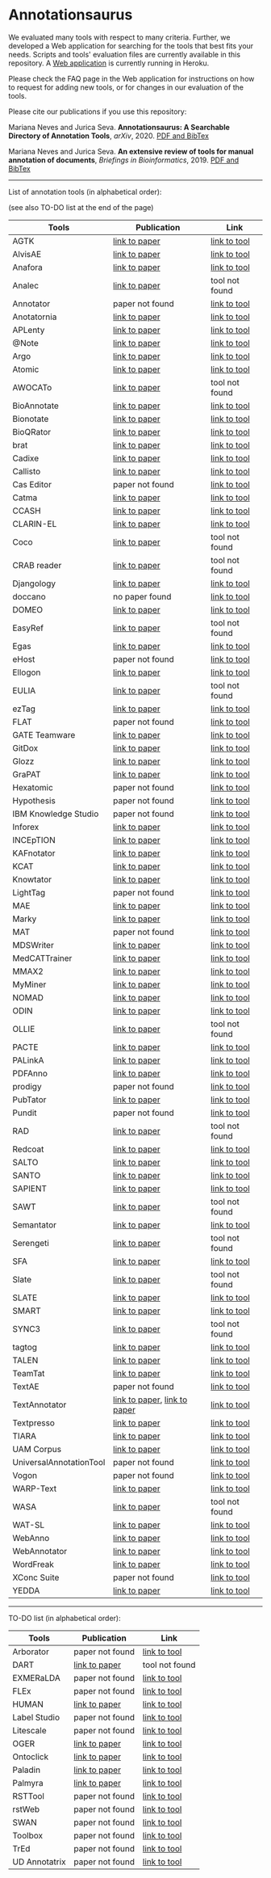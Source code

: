 
# Annotationsaurus #

We evaluated many tools with respect to many criteria. Further, we developed a Web application for searching for the tools that best fits your needs. 
Scripts and tools' evaluation files are currently available in this repository. A [Web application](https://annotationsaurus.herokuapp.com/) is currently running in Heroku.

Please check the FAQ page in the Web application for instructions on how to request for adding new tools, or for changes in our evaluation of the tools. 

Please cite our publications if you use this repository:

Mariana Neves and Jurica Seva. **Annotationsaurus: A Searchable Directory of Annotation Tools**, *arXiv*, 2020. [PDF and BibTex](https://arxiv.org/abs/2010.06251)

Mariana Neves and Jurica Seva. **An extensive review of tools for manual annotation of documents**, *Briefings in Bioinformatics*, 2019. [PDF and BibTex](https://academic.oup.com/bib/advance-article/doi/10.1093/bib/bbz130/5670958)

---

List of annotation tools (in alphabetical order):

(see also TO-DO list at the end of the page)

| Tools | Publication | Link |
| ---- | ---- | ---- |
| AGTK | [link to paper](http://www.lrec-conf.org/proceedings/lrec2006/pdf/780_pdf.pdf) | [link to tool](http://agtk.sourceforge.net/) |
| AlvisAE | [link to paper](http://www.aclweb.org/anthology/W12-3621) | [link to tool](https://github.com/openminted/alvisae) |
| Anafora | [link to paper](http://www.aclweb.org/anthology/N13-3004) | [link to tool](https://github.com/weitechen/anafora) |
| Analec | [link to paper](https://halshs.archives-ouvertes.fr/halshs-00698971/document) | tool not found |
| Annotator | paper not found | [link to tool](http://annotatorjs.org/) |
| Anotatornia | [link to paper](http://nlp.ipipan.waw.pl/~adamp/Papers/2009-palc-anotatornia/) | [link to tool](http://zil.ipipan.waw.pl/Anotatornia) |
| APLenty | [link to paper](http://aclweb.org/anthology/D18-2019) | [link to tool](http://www.nactem.ac.uk/aplenty2/) |
| @Note |  [link to paper](https://www.sciencedirect.com/science/article/pii/S1532046409000537?via=ihub) | [link to tool](http://anote-project.org/) |
| Argo | [link to paper](https://academic.oup.com/database/article/doi/10.1093/database/bas010/432774) | [link to tool](http://argo.nactem.ac.uk/) |
| Atomic | [link to paper](https://hildok.bsz-bw.de/frontdoor/index/index/docId/266) | [link to tool](http://corpus-tools.org/atomic/) |
| AWOCATo | [link to paper](http://www.lrec-conf.org/proceedings/lrec2020/pdf/2020.lrec-1.872.pdf) | tool not found |
| BioAnnotate | [link to paper](https://www.sciencedirect.com/science/article/pii/S0169260713000837) | [link to tool](http://www.sing-group.org/bioannote/) |
| Bionotate | [link to paper](https://doi.org/10.1016/j.jbi.2009.02.001) | [link to tool](http://bionotate.sourceforge.net/) |
| BioQRator | [link to paper](http://dx.doi.org/10.1093/database/bau067) | [link to tool](http://www.bioqrator.org/) |
| brat | [link to paper](https://www.aclweb.org/anthology/E/E12/E12-2021.pdf) | [link to tool](http://brat.nlplab.org/) |
| Cadixe | [link to paper](https://www.aclweb.org/anthology/W04-1207) | [link to tool](http://caderige.imag.fr/Cadixe/index.html) |
| Callisto | [link to paper](https://www.researchgate.net/profile/Robyn_Kozierok/publication/228869890_Callisto_A_configurable_annotation_workbench/links/53ea2e840cf2dc24b3cb12e6/Callisto-A-configurable-annotation-workbench.pdf) | [link to tool](https://mitre.github.io/callisto/) |
| Cas Editor | paper not found | [link to tool](http://uima.apache.org/d/uimaj-current/tools.html#ugr.tools.ce) |
| Catma | [link to paper](https://jcmeister.de/downloads/texts/Meister_2020-TACT-to-CATMA.pdf) | [link to tool](http://catma.de/) |
| CCASH | [link to paper](http://www.lrec-conf.org/proceedings/lrec2010/pdf/360_Paper.pdf) | [link to tool](http://sourceforge.net/projects/ccash) |
| CLARIN-EL | [link to paper](http://www.lrec-conf.org/proceedings/lrec2016/pdf/990_Paper.pdf) | [link to tool](http://clarin.ellogon.org/) |
| Coco | [link to paper](https://upcommons.upc.edu/handle/2117/9200) | tool not found |
| CRAB reader | [link to paper](http://www.aclweb.org/anthology/C12-3023) | tool not found |
| Djangology | [link to paper](http://www.lrec-conf.org/proceedings/lrec2010/pdf/543_Paper.pdf) | [link to tool](http://sourceforge.net/projects/djangology/) |
| doccano | no paper found | [link to tool](https://github.com/doccano/doccano) |
| DOMEO | [link to paper](https://jbiomedsem.biomedcentral.com/articles/10.1186/2041-1480-3-S1-S1) | [link to tool](https://github.com/domeo/domeo) |
| EasyRef | [link to paper](https://hal.inria.fr/inria-00553520/document) | tool not found |
| Egas | [link to paper](http://dx.doi.org/10.1093/database/bau048) | [link to tool](https://demo.bmd-software.com/egas/) |
| eHost | paper not found | [link to tool](https://code.google.com/archive/p/ehost/) |
| Ellogon | [link to paper](http://www.lrec-conf.org/proceedings/lrec2002/pdf/211.pdf) | [link to tool](http://www.ellogon.org/) |
| EULIA | [link to paper](http://ixa.eus/sites/default/files/dokumentuak/3274/04LREC_EULIA.pdf) | tool not found |
| ezTag | [link to paper](http://dx.doi.org/10.1093/nar/gky428) | [link to tool](http://eztag.bioqrator.org/) |
| FLAT | paper not found | [link to tool](https://github.com/proycon/flat) |
| GATE Teamware | [link to paper](https://doi.org/10.1007/s10579-013-9215-6) | [link to tool](https://gate.ac.uk/teamware/) |
| GitDox | [link to paper](https://aaai.org/ocs/index.php/FLAIRS/FLAIRS17/paper/viewFile/15451/15012) | [link to tool](https://corpling.uis.georgetown.edu/gitdox/) |
| Glozz | [link to paper](http://doi.acm.org/10.1145/2361354.2361394) | [link to tool](http://glozz.free.fr/) |
| GraPAT | [link to paper](https://www.aclweb.org/anthology/L14-1636/) | [link to tool](http://angcl.ling.uni-potsdam.de/resources/grapat.html) |
| Hexatomic | paper not found | [link to tool](https://github.com/hexatomic/hexatomic) |
| Hypothesis | paper not found | [link to tool](https://web.hypothes.is/) |
| IBM Knowledge Studio | paper not found | [link to tool](https://www.ibm.com/watson/services/knowledge-studio/) | 
| Inforex | [link to paper](https://doi.org/10.26615/978-954-452-049-6_063) | [link to tool](https://inforex.clarin-pl.eu/) |
| INCEpTION | [link to paper](https://www.aclweb.org/anthology/C18-2002/) | [link to tool](https://inception-project.github.io/) |
| KAFnotator | [link to paper](https://core.ac.uk/download/pdf/37831905.pdf) | [link to tool](http://kyoto-project.eu/xmlgroup.iit.cnr.it/kyoto/index2091.html?option=com_content&view=article&id=504&Itemid=173) |
| KCAT | [link to paper](https://www.aclweb.org/anthology/P19-3017) | [link to tool](https://github.com/donnyslin/KCAT) |
| Knowtator | [link to paper](http://dx.doi.org/10.3115/1225785.1225791) | [link to tool](http://knowtator.sourceforge.net/) |
| LightTag | paper not found | [link to tool](https://www.lighttag.io/) |
| MAE | [link to paper](https://dl.acm.org/citation.cfm?id=2018966.2018982) | [link to tool](https://code.google.com/archive/p/mae-annotation/) |
| Marky | [link to paper](https://doi.org/10.1016/j.cmpb.2014.11.005) | [link to tool](http://www.sing-group.org/marky/) |
| MAT | paper not found | [link to tool](http://mat-annotation.sourceforge.net/) |
| MDSWriter | [link to paper](http://www.aclweb.org/anthology/P/P16/P16-4017.pdf) | [link to tool](https://github.com/UKPLab/mdswriter) |
| MedCATTrainer | [link to paper](https://www.aclweb.org/anthology/D19-3024.pdf) | [link to tool](https://github.com/CogStack/MedCATtrainer) |
| MMAX2 | [link to paper](http://citeseerx.ist.psu.edu/viewdoc/summary?doi=10.1.1.211.6678) | [link to tool](http://mmax2.net/) |
| MyMiner | [link to paper](http://dx.doi.org/10.1093/bioinformatics/bts435) | [link to tool](http://myminer.armi.monash.edu.au/) |
| NOMAD | [link to paper](http://www.lrec-conf.org/proceedings/lrec2014/pdf/669_Paper.pdf) | [link to tool](http://www.ellogon.org/index.php/annotation-tool/nomad-annotation-tool) |
| ODIN | [link to paper](https://doi.org/10.1186/1471-2105-15-S14-S6) | [link to tool](http://www.ontogene.org/odin) |
| OLLIE | [link to paper](http://ucrel.lancs.ac.uk/publications/CL2003/papers/cunningham.pdf) | tool not found |
| PACTE | [link to paper](http://aclweb.org/anthology/W17-7410) | [link to tool](http://pacte.crim.ca/index_en.html) |
| PALinkA | [link to paper](https://www.aclweb.org/anthology/W03-2120) | [link to tool](http://dinel.org.uk/projects/palinka/) |
| PDFAnno | [link to paper](http://www.lrec-conf.org/proceedings/lrec2018/pdf/680.pdf) | [link to tool](https://github.com/paperai/pdfanno) |
| prodigy | paper not found | [link to tool](https://prodi.gy/) |
| PubTator | [link to paper](http://dx.doi.org/10.1093/nar/gkt441) | [link to tool](http://www.ncbi.nlm.nih.gov/CBBresearch/Lu/Demo/PubTator/) |
| Pundit | paper not found | [link to tool](http://thepund.it/annotator-web-annotation/) |
| RAD | [link to paper](https://ieeexplore.ieee.org/document/4497637) | tool not found |
| Redcoat | [link to paper](https://www.aclweb.org/anthology/D19-3033.pdf) | [link to tool](https://nlp-tools.org/redcoat/) |
| SALTO | [link to paper](http://www.lrec-conf.org/proceedings/lrec2006/pdf/341_pdf.pdf) | [link to tool](http://www.coli.uni-saarland.de/projects/salsa/page.php?id=software) | 
| SANTO | [link to paper](http://aclweb.org/anthology/P18-4012) | [link to tool](https://github.com/ag-sc/SANTO) |
| SAPIENT | [link to paper](http://www.aclweb.org/anthology/W09-1325) | [link to tool](http://www.aber.ac.uk/en/cs/research/cb/projects/art/software/) |
| SAWT | [link to paper](http://www.aclweb.org/anthology/W16-5808) | tool not found |
| Semantator | [link to paper](https://www.ncbi.nlm.nih.gov/pmc/articles/PMC3392053/) | [link to tool](https://sbmi.uth.edu/ontology/project/semantator.htm) |
| Serengeti | [link to paper](https://www.aclweb.org/anthology/W07-1523) | tool not found |
| SFA | [link to paper](http://www.lrec-conf.org/proceedings/lrec2020/pdf/2020.lrec-1.881.pdf) | [link to tool](http://sfa.phil.hhu.de:8080/) |
| Slate | [link to paper](https://www.cl.c.titech.ac.jp/_media/publication/673.pdf) | tool not found |
| SLATE | [link to paper](https://www.aclweb.org/anthology/P19-3002) | [link to tool](http://jkk.name/slate/) |
| SMART | [link to paper](http://www.jmlr.org/papers/volume20/18-859/18-859.pdf) | [link to tool](https://github.com/RTIInternational/SMART) |
| SYNC3 | [link to paper](http://www.lrec-conf.org/proceedings/lrec2012/pdf/700_Paper.pdf) | tool not found |
| tagtog | [link to paper](http://dx.doi.org/10.1093/database/bau033) | [link to tool](http://www.tagtog.net/) |
| TALEN | [link to paper](https://www.aclweb.org/anthology/P18-4014/) | [link to tool](https://github.com/CogComp/talen) |
| TeamTat | [link to paper](https://academic.oup.com/nar/advance-article/doi/10.1093/nar/gkaa333/5834578) | [link to tool](https://ezteamtag.bioqrator.org/) |
| TextAE | paper not found | [link to tool](http://textae.pubannotation.org/) |
| TextAnnotator | [link to paper](https://sigsem.uvt.nl/isa15/ISA-15_proceedings.pdf#page=7), [link to paper](http://www.lrec-conf.org/proceedings/lrec2020/pdf/2020.lrec-1.111.pdf) | [link to tool](http://www.textannotator.texttechnologylab.org/) |
| Textpresso | [link to paper](http://journals.plos.org/plosbiology/article?id=10.1371/journal.pbio.0020309) | [link to tool](http://www.textpresso.org/) |
| TIARA | [link to paper](http://www.lrec-conf.org/proceedings/lrec2020/pdf/2020.lrec-1.854.pdf) | [link to tool](https://github.com/wiragotama/TIARA-annotationTool) |
| UAM Corpus | [link to paper](https://www.aclweb.org/anthology/P08-4004) | [link to tool](http://corpustool.com/features.html) |
| UniversalAnnotationTool | paper not found | [link to tool](https://github.com/UniversalDataTool/universal-data-tool) |
| Vogon | paper not found | [link to tool](http://gobtan.sourceforge.net) |
| WARP-Text | [link to paper](http://aclweb.org/anthology/C18-2029) | [link to tool](https://github.com/venelink/WARP) |
| WASA | [link to paper](https://www.aclweb.org/anthology/L18-1173) | tool not found |
| WAT-SL | [link to paper](https://www.aclweb.org/anthology/E17-3004/) | [link to tool](https://github.com/webis-de/wat) |
| WebAnno | [link to paper](http://www.aclweb.org/anthology/P13-4001) | [link to tool](http://webanno.github.io) |
| WebAnnotator | [link to paper](http://www.lrec-conf.org/proceedings/lrec2012/pdf/148_Paper.pdf) | [link to tool](http://xavier.tannier.free.fr/misc/WebAnnotator/) |
| WordFreak | [link to paper](http://www.aclweb.org/anthology/N03-4009) | [link to tool](http://wordfreak.sourceforge.net/) |
| XConc Suite | paper not found | [link to tool](http://www.geniaproject.org/tools/xconc) |
| YEDDA | [link to paper](http://www.aclweb.org/anthology/P18-4006) | [link to tool](https://github.com/jiesutd/YEDDA) |

---

TO-DO list (in alphabetical order):

| Tools | Publication | Link |
| ---- | ---- | ---- |
| Arborator | paper not found | [link to tool](https://arborator.ilpga.fr/) |
| DART | [link to paper](https://www.aclweb.org/anthology/2020.coling-demos.3/) | tool not found |
| EXMERaLDA | paper not found | [link to tool](https://exmaralda.org/en/) |
| FLEx | paper not found | [link to tool](https://software.sil.org/fieldworks/) |
| HUMAN | [link to paper](https://www.aclweb.org/anthology/2020.emnlp-demos.8/) | [link to tool](http://human.lsv.uni-saarland.de/) |
| Label Studio | paper not found | [link to tool](https://labelstud.io/) |
| Litescale | paper not found | [link to tool](https://github.com/valeriobasile/litescale) |
| OGER | [link to paper](https://nlp.idsia.ch/TOOLS/OGER/) | [link to tool](https://arxiv.org/abs/2003.07424) |
| Ontoclick | [link to paper](https://academic.oup.com/bioinformatics/advance-article/doi/10.1093/bioinformatics/btab520/6322981) | [link to tool](https://github.com/azankl/Ontoclick) |
| Paladin | [link to paper](https://www.aclweb.org/anthology/2021.eacl-demos.28.pdf) | [link to tool](https://github.com/bluenqm/Paladin) |
| Palmyra | [link to paper](https://www.aclweb.org/anthology/2020.udw-1.19.pdf) | [link to tool](https://camel-lab.github.io/palmyra/index.html) |
| RSTTool | paper not found | [link to tool](http://www.wagsoft.com/RSTTool/) |
| rstWeb | paper not found | [link to tool](https://corpling.uis.georgetown.edu/rstweb/info/) |
| SWAN | paper not found | [link to tool](https://annefried.github.io/swan/) |
| Toolbox | paper not found | [link to tool](https://software.sil.org/toolbox/) |
| TrEd | paper not found | [link to tool](https://ufal.mff.cuni.cz/tred/) |
| UD Annotatrix | paper not found | [link to tool](https://github.com/jonorthwash/ud-annotatrix) |

